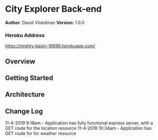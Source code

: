 

# City Explorer Back-end
**Author**: David Vloedman
**Version**: 1.0.0 

### Heroku Address
https://mighty-basin-16698.herokuapp.com/

## Overview
<!-- Provide a high level overview of what this application is and why you are building it, beyond the fact that it's an assignment for this class. (i.e. What's your problem domain?) -->

## Getting Started
<!-- What are the steps that a user must take in order to build this app on their own machine and get it running? -->

## Architecture
<!-- Provide a detailed description of the application design. What technologies (languages, libraries, etc) you're using, and any other relevant design information. -->

## Change Log

11-4-2019 9:18am - Application has fully functional express server, with a GET route for the location resource
11-4-2019 10:34am - Application has GET route for for weather resource
<!-- Use this area to document the iterative changes made to your application as each feature is successfully implemented. Use time stamps. Here's an examples:

01-01-2001 4:59pm - Application now has a fully-functional express server, with a GET route for the location resource.

## Credits and Collaborations
Travis Skyles

### User Acceptance Tests
Number and name of feature: Feature 1 - Locations
Estimate of time needed to complete: 20mins
Start time: 8:30am
Finish time: 9:15am
Actual time needed to complete: 45mins

Number and name of feature: Feature 2 - Weather
Estimate of time needed to complete: 75mins
Start time: 9:45am
Finish time: 10:30am
Actual time needed to complete: 45mins

Number and name of feature: Feature 3 - Errors
Estimate of time needed to complete: 10mins
Start time: 11:00am
Finish time: 11:10am
Actual time needed to complete:




